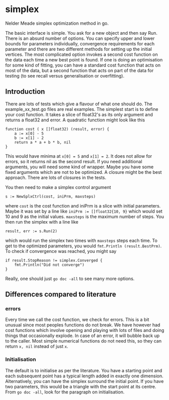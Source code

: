 # simplex
Nelder Meade simplex optimization method in go.

The basic interface is simple. You ask for a new object and then say Run. There is an absurd number of options. You can specify upper and lower bounds for parameters individually, convergence requirements for each parameter and there are two different methods for setting up the initial vertices. The most complicated option invokes a second cost function on the data each time a new best point is found. If one is doing an optimisation for some kind of fitting, you can have a standard cost function that acts on most of the data, but a second function that acts on part of the data for testing (to see recall versus generalisation or overfitting).

## Introduction

There are lots of tests which give a flavour of what one should do. The example_xx_test.go files are real examples. The simplest start is to define your cost function. It takes a slice of float32's as its only argument and returns a float32 and error. A quadratic function might look like this

    function cost ( x []float32) (result, error) {
        a := x[0] - 5
        b := x[1] - 2
        return a * a + b * b, nil
    }

This would have minima at `x[0] = 5` and `x[1] = 2`. It does not allow for errors, so it returns nil as the second result. 
If you need additional arguments, you will need some kind of wrapper. Maybe you have some fixed arguments which are not to be optimized. A closure might be the best approach. There are lots of closures in the tests.

You then need to make a simplex control argument

    s := NewSplxCtrl(cost, iniPrm, maxsteps)

where `cost` is the cost function and iniPrm is a slice with initial parameters. Maybe it was set by a line like `iniPrm := []float32{10, 9}` which would set 10 and 9 as the initial values. `maxsteps` is the maximum number of steps. You then run the simplex with a line like

    result, err := s.Run(2)

which would run the simplex two times with `maxsteps` steps each time. To get to the optimized parameters, you would `fmt.Println (result.BestPrm)`. To check if convergence was reached, you might say

    if result.StopReason != simplex.Converged {
        fmt.Println("Did not converge")
    }

Really, one should just `go doc -all` to see many more options.

## Differences compared to literature

### errors

Every time we call the cost function, we check for errors. This is a bit unusual since most peoples functions do not break. We have however had cost functions which involve opening and playing with lots of files and doing things that occasionally explode. In case of an error, it will bubble back up to the caller. Most simple numerical functions do not need this, so they can return `x, nil` instead of just `x`.

### Initialisation
The default is to initialise as per the literature. You have a starting point and each subsequent point has a typical length added in exactly one dimension. Alternatively, you can have the simplex surround the initial point. If you have two parameters, this would be a triangle with the start point at its centre.
From `go doc -all`, look for the paragraph on initialisation.
